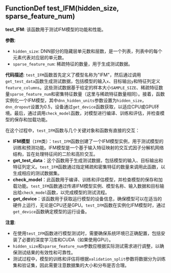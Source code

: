 ## FunctionDef test_IFM(hidden_size, sparse_feature_num)
**test_IFM**: 该函数用于测试IFM模型的功能和性能。

**参数**:
- `hidden_size`: DNN部分的隐藏层单元数和层数，是一个列表，列表中的每个元素代表对应层的单元数。
- `sparse_feature_num`: 稀疏特征的数量，用于生成测试数据。

**代码描述**:
`test_IFM`函数首先定义了模型名称为"IFM"，然后通过调用`get_test_data`函数生成测试数据，包括模型的输入`x`、目标输出`y`和特征列定义`feature_columns`。这些测试数据基于给定的样本大小`SAMPLE_SIZE`、稀疏特征数量`sparse_feature_num`和密集特征数量（这里与稀疏特征数量相同）。接着，函数实例化一个IFM模型，其中`dnn_hidden_units`参数设置为`hidden_size`，`dnn_dropout`设置为0.5，设备通过`get_device`函数获取，以适应CPU或GPU环境。最后，通过调用`check_model`函数，对模型进行编译、训练和评估，并检查模型的保存和加载功能。

在这个过程中，`test_IFM`函数与几个关键对象和函数有直接的交互：
- **IFM模型**（`IFM`类）：`test_IFM`函数创建了一个IFM模型实例，用于测试模型的训练和预测功能。IFM模型是一个基于输入特征映射的交互式因子分解机网络结构，旨在处理特征间的二阶和高阶交互。
- **get_test_data**：这个函数用于生成测试数据，包括模型的输入、目标输出和特征列定义。`test_IFM`函数通过指定稀疏和密集特征的数量来调用此函数，以生成相应的测试数据集。
- **check_model**：此函数用于编译、训练和评估模型，并检查模型的保存和加载功能。`test_IFM`函数通过传递IFM模型实例、模型名称、输入数据和目标输出给`check_model`函数，以完成模型的测试流程。
- **get_device**：该函数用于获取运行模型的设备信息，确保模型可以在适当的硬件上运行，无论是CPU还是GPU。`test_IFM`函数在实例化IFM模型时，通过`get_device`函数确定模型的运行设备。

**注意**:
- 在使用`test_IFM`函数进行模型测试时，需要确保系统环境已正确配置，包括安装了必要的深度学习库和CUDA（如果使用GPU）。
- `hidden_size`和`sparse_feature_num`参数应根据实际测试需求进行调整，以确保测试结果的有效性和可靠性。
- 测试过程中，模型的训练和评估将根据`validation_split`参数将数据分为训练集和验证集，因此需要注意数据集的大小和分布是否合理。
